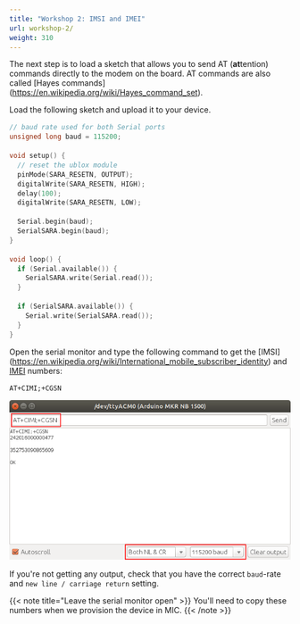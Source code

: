 ```yaml
---
title: "Workshop 2: IMSI and IMEI"
url: workshop-2/
weight: 310
---
```


The next step is to load a sketch that allows you to send AT (**at**tention) commands directly to the modem on the board. AT commands are also called [Hayes commands] (https://en.wikipedia.org/wiki/Hayes_command_set).

Load the following sketch and upload it to your device.

```cpp
// baud rate used for both Serial ports
unsigned long baud = 115200;

void setup() {
  // reset the ublox module
  pinMode(SARA_RESETN, OUTPUT);
  digitalWrite(SARA_RESETN, HIGH);
  delay(100);
  digitalWrite(SARA_RESETN, LOW);

  Serial.begin(baud);
  SerialSARA.begin(baud);
}

void loop() {
  if (Serial.available()) {
    SerialSARA.write(Serial.read());
  }

  if (SerialSARA.available()) {
    Serial.write(SerialSARA.read());
  }
}
```

Open the serial monitor and type the following command to get the [IMSI] (https://en.wikipedia.org/wiki/International_mobile_subscriber_identity) and [IMEI](https://en.wikipedia.org/wiki/International_Mobile_Equipment_Identity) numbers:

```
AT+CIMI;+CGSN
```

![AT commands to get IMSI and IMEI](/images/arduino-mkr-nb-1500-08-at-serial.png "AT commands to get IMSI and IMEI")

If you're not getting any output, check that you have the correct `baud`-rate and `new line / carriage return` setting.

{{< note title="Leave the serial monitor open" >}}
You'll need to copy these numbers when we provision the device in MIC.
{{< /note >}}
